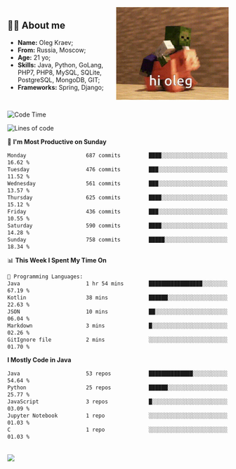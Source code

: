 <img align="right" height="211" width="256" src="res/hi-oleg.gif">
<div>
	<h2>👨‍💻 About me</h2>
	<ul align="left">
	    <li><strong>Name:</strong> Oleg Kraev;</li>
	    <li><strong>From:</strong> Russia, Moscow;</li>
	    <li><strong>Age:</strong> 21 yo;</li>
	    <li><strong>Skills:</strong> Java, Python, GoLang, PHP7, PHP8, MySQL, SQLite, PostgreSQL, MongoDB, GIT;</li>
	    <li><strong>Frameworks:</strong> Spring, Django;</li>
	</ul>
</div>
<br>

<!--START_SECTION:waka-->
![Code Time](http://img.shields.io/badge/Code%20Time-1%2C154%20hrs%2049%20mins-blue)

![Lines of code](https://img.shields.io/badge/From%20Hello%20World%20I%27ve%20Written-1.7%20million%20lines%20of%20code-blue)

📅 **I'm Most Productive on Sunday** 

```text
Monday                   687 commits         ████░░░░░░░░░░░░░░░░░░░░░   16.62 % 
Tuesday                  476 commits         ███░░░░░░░░░░░░░░░░░░░░░░   11.52 % 
Wednesday                561 commits         ███░░░░░░░░░░░░░░░░░░░░░░   13.57 % 
Thursday                 625 commits         ████░░░░░░░░░░░░░░░░░░░░░   15.12 % 
Friday                   436 commits         ███░░░░░░░░░░░░░░░░░░░░░░   10.55 % 
Saturday                 590 commits         ████░░░░░░░░░░░░░░░░░░░░░   14.28 % 
Sunday                   758 commits         █████░░░░░░░░░░░░░░░░░░░░   18.34 % 
```


📊 **This Week I Spent My Time On** 

```text
💬 Programming Languages: 
Java                     1 hr 54 mins        █████████████████░░░░░░░░   67.19 % 
Kotlin                   38 mins             ██████░░░░░░░░░░░░░░░░░░░   22.63 % 
JSON                     10 mins             ██░░░░░░░░░░░░░░░░░░░░░░░   06.04 % 
Markdown                 3 mins              █░░░░░░░░░░░░░░░░░░░░░░░░   02.26 % 
GitIgnore file           2 mins              ░░░░░░░░░░░░░░░░░░░░░░░░░   01.70 % 
```

**I Mostly Code in Java** 

```text
Java                     53 repos            ██████████████░░░░░░░░░░░   54.64 % 
Python                   25 repos            ██████░░░░░░░░░░░░░░░░░░░   25.77 % 
JavaScript               3 repos             █░░░░░░░░░░░░░░░░░░░░░░░░   03.09 % 
Jupyter Notebook         1 repo              ░░░░░░░░░░░░░░░░░░░░░░░░░   01.03 % 
C                        1 repo              ░░░░░░░░░░░░░░░░░░░░░░░░░   01.03 % 
```




<!--END_SECTION:waka-->

<br>
<img align="center" src="https://wakatime.com/share/@hteppl/18a68a4e-e1fb-41eb-b9f2-e999d76b9bac.svg">
